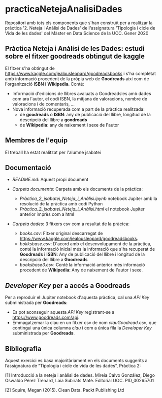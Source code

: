# practicaNetejaAnalisiDades
Repositori amb tots els components que s'han construït per a realitzar la pràctica '2. Neteja i Anàlisi de Dades'  de l'assignatura 'Tipologia i cicle de Vida de les dades' del Màster en Data Science de la UOC. Gener 2020

## Pràctica Neteja i Anàlisi de les Dades: estudi sobre el fitxer **goodreads** obtingut de kaggle
El fitxer s'ha obtingut de https://www.kaggle.com/jealousleopard/goodreadsbooks i s'ha completat amb informació procedent de la pròpia web de **Goodreads** així com de l'organització **ISBN** i **Wikipedia**. Conté:
* Informació d'edicions de llibres avaluats a Goodreadsles amb dades com ara l'autor, el codi ISBN, la mitjana de valoracions, nombre de valoracions i de comentaris, ...
* Nova informació recuperada com a part de la pràctica realitzada: 
  * de **goodreads** o **ISBN**: any de publicació del llibre, longitud de la descripció del llibre a **goodreads**
  * de **Wikipedia**: any de naixement i sexe de l'autor

## Membres de l'equip
El treball ha estat realitzat per l'alumne jsabatei

## Documentació
* *README.md*: Aquest propi document

* *Carpeta documents*: Carpeta amb els documents de la pràctica:
    * *Pràctica_2_jsabatei_Neteja_i_Anàlisi.ipynb* notebook Jupiter amb la resolució de la pràctica amb codi Python
    * *Pràctica_2_jsabatei_Neteja_i_Anàlisi.html* el notebook Jupiter anterior imprès com a html
    
* *Carpeta dades*: 3 fitxers csv com a resultat de la pràctca:
  * *books.csv*: Fitxer original descarregat de https://www.kaggle.com/jealousleopard/goodreadsbooks.
  * *bokksbase.csv*: D'acord amb el desenvolupament de la pràctica, conté la informació inicial més la informació que s'ha recuperat de **Goodreads** i **ISBN**: Any de publicació del llibre i longitud de la descripció del llibre a **Goodreads** 
  * *booksbase3.csv*: Conté la informació anterior més informació procedent de **Wikipedia**: Any de naixement de l'autor i sexe. 

## *Developer Key* per a accés a Goodreads
Per a reproduir el Jupiter notebook d'aquesta pràctica, cal una *API Key* subministrada per **Goodreads**: 
* Es pot aconseguir aquesta *API Key* registrant-se a https://www.goodreads.com/api. 
* Emmagatzemar la clau en un fitxer csv de nom *clauGoodread.csv*, que contingui una única columna *clau* i com a única fila la *Developer Key* subministrada per **Goodreads**.

## Bibliografia
Aquest exercici es basa majoritàriament en els documents suggerits a l’assignatura de “Tipologia i cicle de vida de les dades”, Pràctica 2:

[1] Introducció a la neteja i anàlisi de dades. Mireia Calvo González, Diego Oswaldo Pérez Trenard, Laia Subirats Maté. Editorial UOC. PID_00265701

[2] Squire, Megan (2015). Clean Data. Packt Publishing Ltd


